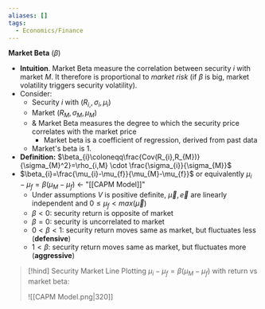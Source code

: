 ```yaml
---
aliases: []
tags:
  - Economics/Finance
---
```

**Market Beta** ($\beta$)
- **Intuition**. Market Beta measure the correlation between security $i$ with market $M$. It therefore is proportional to *market risk* (if $\beta$ is big, market volatility triggers security volatility).
- Consider:
	- Security $i$ with $(R_{i,},\sigma_{i},\mu_{i})$
	- Market $(R_{M},\sigma_{M},\mu_{M})$
	- &  Market Beta measures the degree to which the security price correlates with the market price
		- Market beta is a coefficient of regression, derived from past data
	- Market's beta is $1$.
- **Definition:** $\beta_{i}\coloneqq\frac{Cov(R_{i},R_{M})}{\sigma_{M}^2}=\rho_{i,M} \cdot \frac{\sigma_{i}}{\sigma_{M}}$
- $\beta_{i}=\frac{\mu_{i}-\mu_{f}}{\mu_{M}-\mu_{f}}$ or equivalently $\mu_{i}-\mu_{f}=\beta(\mu_{M}-\mu_{f})$ ← "[[CAPM Model]]"
	- Under assumptions $V$ is positive definite, $\vec{\mu},\vec{e}$ are linearly independent and $0\leq  \mu_{f}<max(\vec{\mu})$
	- $\beta <0$: security return is opposite of market
	- $\beta=0$: security is uncorrelated to market
	- $0<\beta<1$: security return moves same as market, but fluctuates less (**defensive**)
	- $1<\beta$: security return moves same as market, but fluctuates more (**aggressive**)

> [!hind] Security Market Line
> Plotting $\mu_{i}-\mu_{f}=\beta(\mu_{M}-\mu_{f})$ with return vs market beta:
>
> ![[CAPM Model.png|320]]
